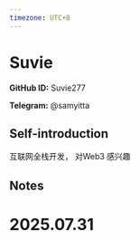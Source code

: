 ```yaml
---
timezone: UTC+8
---
```


# Suvie

**GitHub ID:** Suvie277

**Telegram:** @samyitta

## Self-introduction

互联网全栈开发， 对Web3 感兴趣

## Notes

<!-- Content_START -->

# 2025.07.31


<!-- Content_END -->
